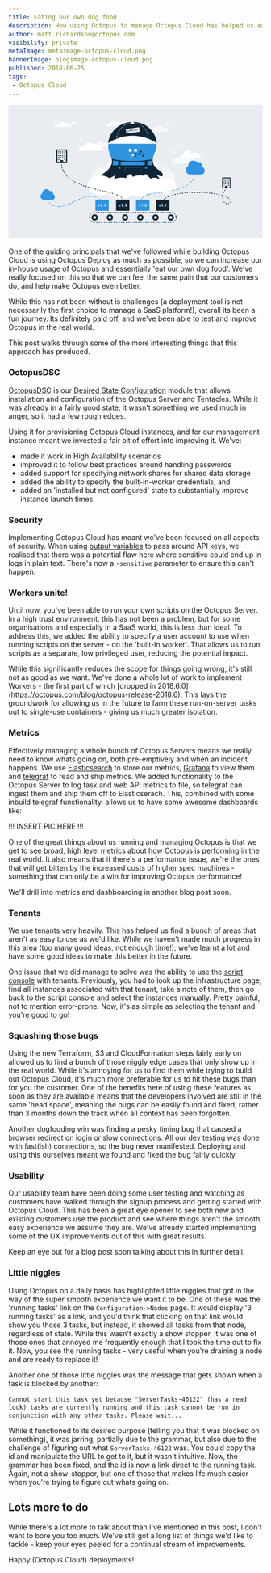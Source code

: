 ```yaml
---
title: Eating our own dog food
description: How using Octopus to manage Octopus Cloud has helped us eat our own dog food and improve 
author: matt.richardson@octopus.com
visibility: private
metaImage: metaimage-octopus-cloud.png
bannerImage: blogimage-octopus-cloud.png
published: 2018-06-25
tags:
 - Octopus Cloud
---
```


![Octopus Deploy in the clouds illustration](blogimage-octopus-cloud.png)

One of the guiding principals that we've followed while building Octopus Cloud is using Octopus Deploy as much as possible, so we can increase our in-house usage of Octopus and essentially 'eat our own dog food'. We've really focused on this so that we can feel the same pain that our customers do, and help make Octopus even better.

While this has not been without is challenges (a deployment tool is not necessarily the first choice to manage a SaaS platform!), overall its been a fun journey. Its definitely paid off, and we've been able to test and improve Octopus in the real world. 

This post walks through some of the more interesting things that this approach has produced.

### OctopusDSC

[OctopusDSC](https://github.com/OctopusDeploy/OctopusDSC) is our [Desired State Configuration](https://docs.microsoft.com/en-us/powershell/dsc/overview) module that allows installation and configuration of the Octopus Server and Tentacles. While it was already in a fairly good state, it wasn't something we used much in anger, so it had a few rough edges.

Using it for provisioning Octopus Cloud instances, and for our management instance meant we invested a fair bit of effort into improving it. We've:

* made it work in High Availability scenarios
* improved it to follow best practices around handling passwords
* added support for specifying network shares for shared data storage
* added the ability to specify the built-in-worker credentials, and
* added an 'installed but not configured' state to substantially improve instance launch times.

### Security

Implementing Octopus Cloud has meant we've been focused on all aspects of security. When using [output variables](https://octopus.com/docs/deployment-process/variables/output-variables) to pass around API keys, we realised that there was a potential flaw here where sensitive could end up in logs in plain text. There's now a `-sensitive` parameter to ensure this can't happen.

### Workers unite!

Until now, you've been able to run your own scripts on the Octopus Server. In a high trust environment, this has not been a problem, but for some organisations and especially in a SaaS world, this is less than ideal. To address this, we added the ability to specify a user account to use when running scripts on the server - on the 'built-in worker'. That allows us to run scripts as a separate, low privileged user, reducing the potential impact.

While this significantly reduces the scope for things going wrong, it's still not as good as we want. We've done a whole lot of work to implement Workers - the first part of which [dropped in 2018.6.0] (https://octopus.com/blog/octopus-release-2018.6). This lays the groundwork for allowing us in the future to farm these run-on-server tasks out to single-use containers - giving us much greater isolation.

### Metrics

Effectively managing a whole bunch of Octopus Servers means we really need to know whats going on, both pre-emptively and when an incident happens. We use [Elasticsearch](https://www.elastic.co/) to store our metrics, [Grafana](https://link-needed) to view them and [telegraf](https://link-needed) to read and ship metrics. We added functionality to the Octopus Server to log task and web API metrics to file, so telegraf can ingest them and ship them off to Elasticserach. This, combined with some inbuild telegraf functionality, allows us to have some awesome dashboards like:

!!! INSERT PIC HERE !!!

One of the great things about us running and managing Octopus is that we get to see broad, high level metrics about how Octopus is performing in the real world. It also means that if there's a performance issue, we're the ones that will get bitten by the increased costs of higher spec machines - something that can only be a win for improving Octopus performance!

We'll drill into metrics and dashboarding in another blog post soon.

### Tenants

We use tenants very heavily. This has helped us find a bunch of areas that aren't as easy to use as we'd like. While we haven't made much progress in this area (too many good ideas, not enough time!), we've learnt a lot and have some good ideas to make this better in the future.

One issue that we did manage to solve was the ability to use the [script console](https://octopus.com/docs/administration/script-console) with tenants. Previously, you had to look up the infrastructure page, find all instances associated with that tenant, take a note of them, then go back to the script console and select the instances manually. Pretty painful, not to mention error-prone. Now, it's as simple as selecting the tenant and you're good to go!  

### Squashing those bugs

Using the new Terraform, S3 and CloudFormation steps fairly early on allowed us to find a bunch of those niggly edge cases that only show up in the real world. While it's annoying for us to find them while trying to build out Octopus Cloud, it's much more preferable for us to hit these bugs than for you the customer. One of the benefits here of using these features as soon as they are available means that the developers involved are still in the same 'head space', meaning the bugs can be easily found and fixed, rather than 3 months down the track when all context has been forgotten.

Another dogfooding win was finding a pesky timing bug that caused a browser redirect on login or slow connections. All our dev testing was done with fast(ish) connections, so the bug never manifested. Deploying and using this ourselves meant we found and fixed the bug fairly quickly.

### Usability

Our usability team have been doing some user testing and watching as customers have walked through the signup process and getting started with Octopus Cloud. This has been a great eye opener to see both new and existing customers use the product and see where things aren't the smooth, easy experience we assume they are. We've already started implementing some of the UX improvements out of this with great results.

Keep an eye out for a blog post soon talking about this in further detail.

### Little niggles

Using Octopus on a daily basis has highlighted little niggles that got in the way of the super smooth experience we want it to be. One of these was the 'running tasks' link on the `Configuration->Nodes` page. It would display '3 running tasks' as a link, and you'd think that clicking on that link would show you those 3 tasks, but instead, it showed all tasks from that node, regardless of state. While this wasn't exactly a show stopper, it was one of those ones that annoyed me frequently enough that I took the time out to fix it. Now, you see the running tasks - very useful when you're draining a node and are ready to replace it!

Another one of those little niggles was the message that gets shown when a task is blocked by another:

```
Cannot start this task yet because "ServerTasks-46122" (has a read lock) tasks are currently running and this task cannot be run in conjunction with any other tasks. Please wait...
``` 

While it functioned to its desired purpose (telling you that it was blocked on something), it was jarring, partially due to the grammar, but also due to the challenge of figuring out what `ServerTasks-46122` was. You could copy the id and manipulate the URL to get to it, but it wasn't intuitive. Now, the grammar has been fixed, and the id is now a link direct to the running task. Again, not a show-stopper, but one of those that makes life much easier when you're trying to figure out whats going on.

## Lots more to do

While there's a lot more to talk about than I've mentioned in this post, I don't want to bore you too much. We've still got a long list of things we'd like to tackle - keep your eyes peeled for a continual stream of improvements.

Happy (Octopus Cloud) deployments!
